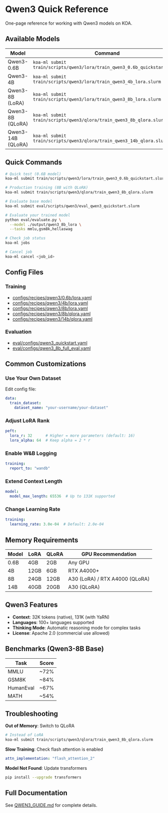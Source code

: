 # Qwen3 Quick Reference

One-page reference for working with Qwen3 models on KOA.

## Available Models

| Model | Command | Time | Memory |
|-------|---------|------|--------|
| Qwen3-0.6B | `koa-ml submit train/scripts/qwen3/lora/train_qwen3_0.6b_quickstart.slurm` | 30 min | 4GB |
| Qwen3-4B | `koa-ml submit train/scripts/qwen3/lora/train_qwen3_4b_lora.slurm` | 8 hrs | 12GB |
| Qwen3-8B (LoRA) | `koa-ml submit train/scripts/qwen3/lora/train_qwen3_8b_lora.slurm` | 12 hrs | 24GB |
| Qwen3-8B (QLoRA) | `koa-ml submit train/scripts/qwen3/qlora/train_qwen3_8b_qlora.slurm` | 12 hrs | 12GB |
| Qwen3-14B (QLoRA) | `koa-ml submit train/scripts/qwen3/qlora/train_qwen3_14b_qlora.slurm` | 16 hrs | 20GB |

## Quick Commands

```bash
# Quick test (0.6B model)
koa-ml submit train/scripts/qwen3/lora/train_qwen3_0.6b_quickstart.slurm

# Production training (8B with QLoRA)
koa-ml submit train/scripts/qwen3/qlora/train_qwen3_8b_qlora.slurm

# Evaluate base model
koa-ml submit eval/scripts/qwen3/eval_qwen3_quickstart.slurm

# Evaluate your trained model
python eval/evaluate.py \
  --model ./output/qwen3_8b_lora \
  --tasks mmlu,gsm8k,hellaswag

# Check job status
koa-ml jobs

# Cancel job
koa-ml cancel <job_id>
```

## Config Files

### Training
- [configs/recipes/qwen3/0.6b/lora.yaml](../configs/recipes/qwen3/0.6b/lora.yaml)
- [configs/recipes/qwen3/4b/lora.yaml](../configs/recipes/qwen3/4b/lora.yaml)
- [configs/recipes/qwen3/8b/lora.yaml](../configs/recipes/qwen3/8b/lora.yaml)
- [configs/recipes/qwen3/8b/qlora.yaml](../configs/recipes/qwen3/8b/qlora.yaml)
- [configs/recipes/qwen3/14b/qlora.yaml](../configs/recipes/qwen3/14b/qlora.yaml)

### Evaluation
- [eval/configs/qwen3_quickstart.yaml](eval/configs/qwen3_quickstart.yaml)
- [eval/configs/qwen3_8b_full_eval.yaml](eval/configs/qwen3_8b_full_eval.yaml)

## Common Customizations

### Use Your Own Dataset

Edit config file:
```yaml
data:
  train_dataset:
    dataset_name: "your-username/your-dataset"
```

### Adjust LoRA Rank

```yaml
peft:
  lora_r: 32      # Higher = more parameters (default: 16)
  lora_alpha: 64  # Keep alpha = 2 * r
```

### Enable W&B Logging

```yaml
training:
  report_to: "wandb"
```

### Extend Context Length

```yaml
model:
  model_max_length: 65536  # Up to 131K supported
```

### Change Learning Rate

```yaml
training:
  learning_rate: 3.0e-04  # Default: 2.0e-04
```

## Memory Requirements

| Model | LoRA | QLoRA | GPU Recommendation |
|-------|------|-------|-------------------|
| 0.6B | 4GB | 2GB | Any GPU |
| 4B | 12GB | 6GB | RTX A4000+ |
| 8B | 24GB | 12GB | A30 (LoRA) / RTX A4000 (QLoRA) |
| 14B | 40GB | 20GB | A30 (QLoRA) |

## Qwen3 Features

- **Context**: 32K tokens (native), 131K (with YaRN)
- **Languages**: 100+ languages supported
- **Thinking Mode**: Automatic reasoning mode for complex tasks
- **License**: Apache 2.0 (commercial use allowed)

## Benchmarks (Qwen3-8B Base)

| Task | Score |
|------|-------|
| MMLU | ~72% |
| GSM8K | ~84% |
| HumanEval | ~67% |
| MATH | ~54% |

## Troubleshooting

**Out of Memory**: Switch to QLoRA
```bash
# Instead of LoRA
koa-ml submit train/scripts/qwen3/qlora/train_qwen3_8b_qlora.slurm
```

**Slow Training**: Check flash attention is enabled
```yaml
attn_implementation: "flash_attention_2"
```

**Model Not Found**: Update transformers
```bash
pip install --upgrade transformers
```

## Full Documentation

See [QWEN3_GUIDE.md](QWEN3_GUIDE.md) for complete details.
